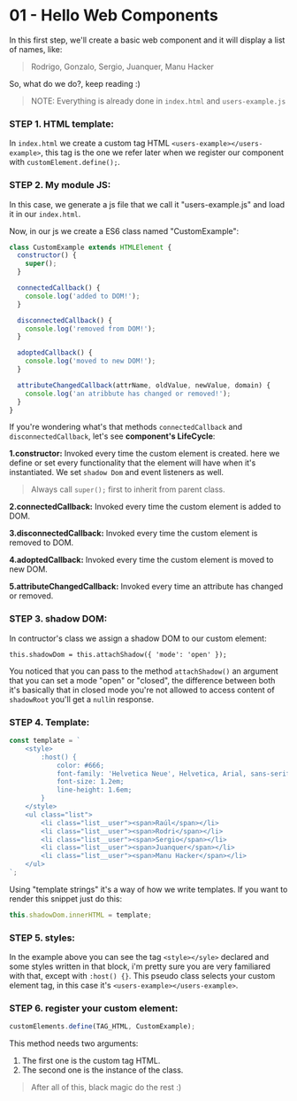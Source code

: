 # 01 - Hello Web Components

In this first step, we'll create a basic web component and it will display a list of names, like:

> Rodrigo, Gonzalo, Sergio, Juanquer, Manu Hacker

So, what do we do?, keep reading :)

> NOTE: Everything is already done in ``` index.html ``` and ``` users-example.js ```


### STEP 1. HTML template:

In ```index.html``` we create a custom tag HTML ``` <users-example></users-example> ```, this tag is the one we refer later when we register our component with ``` customElement.define(); ```.

### STEP 2. My module JS:
In this case, we generate a js file that we call it "users-example.js" and load it in our ``` index.html ```.

Now, in our js we create a ES6 class named "CustomExample":

```javascript
class CustomExample extends HTMLElement {
  constructor() {
    super();
  }

  connectedCallback() {
    console.log('added to DOM!');
  }

  disconnectedCallback() {
    console.log('removed from DOM!');
  }

  adoptedCallback() {
    console.log('moved to new DOM!');
  }

  attributeChangedCallback(attrName, oldValue, newValue, domain) {
    console.log('an atribbute has changed or removed!');
  }
}

```

If you're wondering what's that methods ``` connectedCallback ``` and ``` disconnectedCallback ```, let's see **component's LifeCycle**:

**1.constructor:**
Invoked every time the custom element is created.
here we define or set every functionality that the element will have when it's instantiated. We set ```shadow Dom``` and event listeners as well.

> Always call ```super();``` first to inherit from parent class.

**2.connectedCallback:**
Invoked every time the custom element is added to DOM.

**3.disconnectedCallback:**
Invoked every time the custom element is removed to DOM.

**4.adoptedCallback:**
Invoked every time the custom element is moved to new DOM.

**5.attributeChangedCallback:**
Invoked every time an attribute has changed or removed.

### STEP 3. shadow DOM:
In contructor's class we assign a shadow DOM to our custom element:

```
this.shadowDom = this.attachShadow({ 'mode': 'open' });

```

You noticed that you can pass to the method ```attachShadow()``` an argument that you can set a mode "open" or "closed", the difference between both it's basically that in closed mode you're not allowed to access content of ```shadowRoot``` you'll get a ```null```in response.

### STEP 4. Template:

```javascript
const template = `
    <style>
        :host() {
            color: #666;
            font-family: 'Helvetica Neue', Helvetica, Arial, sans-serif;
            font-size: 1.2em;
            line-height: 1.6em;
        }
    </style>
    <ul class="list">
        <li class="list__user"><span>Raúl</span></li>
        <li class="list__user"><span>Rodri</span></li>
        <li class="list__user"><span>Sergio</span></li>
        <li class="list__user"><span>Juanquer</span></li>
        <li class="list__user"><span>Manu Hacker</span></li>
    </ul>
`;
```

Using "template strings" it's a way of how we write templates. If you want to render this snippet just do this:

```javascript
this.shadowDom.innerHTML = template;
```

### STEP 5. styles:

In the example above you can see the tag ```<style></syle>``` declared and some styles written in that block, i'm pretty sure you are very familiared with that, except with ```:host() {}```.
This pseudo class selects your custom element tag, in this case it's ```<users-example></users-example>```.

### STEP 6. register your custom element:
```javascript
customElements.define(TAG_HTML, CustomExample);
```

This method needs two arguments:
1) The first one is the custom tag HTML.
2) The second one is the instance of the class.



> After all of this, black magic do the rest :)
